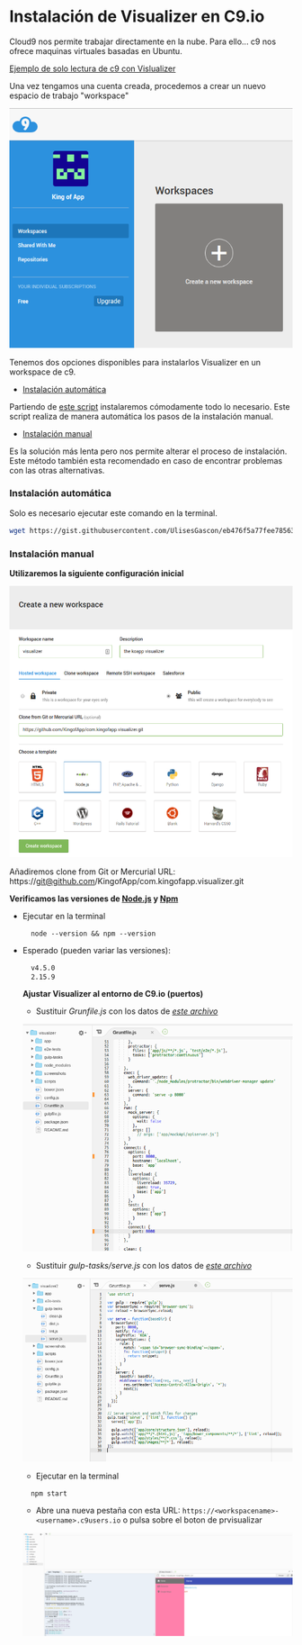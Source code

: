 # Instalación de Visualizer en C9.io

Cloud9 nos permite trabajar directamente en la nube. Para ello... c9 nos ofrece maquinas virtuales basadas en Ubuntu.

[Ejemplo de solo lectura de c9 con Vislualizer](https://ide.c9.io/kingofapp/visualizer)


Una vez tengamos una cuenta creada, procedemos a crear un nuevo espacio de trabajo "workspace"


![Creando el espacio de trabajo](images/02createworkspace.png "Creando el espacio de trabajo")


Tenemos dos opciones disponibles para instalarlos Visualizer en un workspace de c9.

- [Instalación automática](#instalaci%C3%B3n-autom%C3%A1tica)

Partiendo de [este script](https://gist.github.com/UlisesGascon/eb476f5a77fee78563bc0302632cd648) instalaremos cómodamente todo lo necesario. Este script realiza de manera automática los pasos de la instalación manual.


- [Instalación manual](#instalaci%C3%B3n-manual)

Es la solución más lenta pero nos permite alterar el proceso de instalación. Este método también esta recomendado en caso de encontrar problemas con las otras alternativas.


### Instalación automática

Solo es necesario ejecutar este comando en la terminal.
```bash
wget https://gist.githubusercontent.com/UlisesGascon/eb476f5a77fee78563bc0302632cd648/raw/6bd94dc1ccff8c04d953802317b4c7ff3a7327ed/visualizer_installer.sh && chmod u+x visualizer_installer.sh && ./visualizer_installer.sh
```


### Instalación manual

**Utilizaremos la siguiente configuración inicial**

![Configura el entorno](images/03selectconfig.png "Configura el entorno")

Añadiremos clone from Git or Mercurial URL:
https://git@github.com/KingofApp/com.kingofapp.visualizer.git


**Verificamos las versiones de [Node.js](https://nodejs.org/en/) y [Npm](https://www.npmjs.com/)**
- Ejecutar en la terminal
  ```
    node --version && npm --version
  ```

- Esperado (pueden variar las versiones):
  ```
    v4.5.0
    2.15.9
  ```

  **Ajustar Visualizer al entorno de C9.io (puertos)**

  - Sustituir *Grunfile.js* con los datos de *[este archivo](https://gist.github.com/UlisesGascon/54acff02948964554726708f04a25937#file-gruntfile-js)*

  ![Cambia el grunt file](images/04changegrunt.png "Cambia el grunt file")

  - Sustituir *gulp-tasks/serve.js* con los datos de *[este archivo](https://gist.github.com/UlisesGascon/54acff02948964554726708f04a25937#file-serve-js)*

  ![Cambia el archivo de serve](images/05changeserve.png "Cambia el archivo de serve")


    - Ejecutar en la terminal
  ```
    npm start
  ```
  - Abre una nueva pestaña con esta URL: `https://<workspacename>-<username>.c9users.io` o pulsa sobre el boton de prvisualizar

  ![Ejecuta el visualizer](images/06execute.png "Ejecuta el visualizer")
